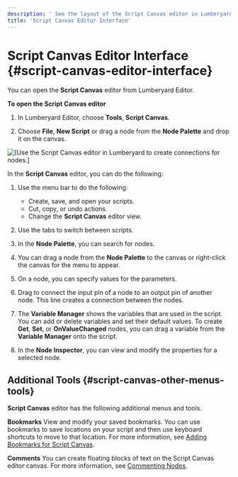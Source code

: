 ```yaml
---
description: ' See the layout of the Script Canvas editor in Lumberyard Editor. '
title: 'Script Canvas Editor Interface'
---
```

# Script Canvas Editor Interface {#script-canvas-editor-interface}

You can open the **Script Canvas** editor from Lumberyard Editor\.

**To open the Script Canvas editor**

1. In Lumberyard Editor, choose **Tools**, **Script Canvas**\.

1. Choose **File**, **New Script** or drag a node from the **Node Palette** and drop it on the canvas\.

![\[Use the Script Canvas editor in Lumberyard to create connections for nodes.\]](/images/userguide/scripting/script-canvas/script-canvas-user-interface.png)

In the **Script Canvas** editor, you can do the following:

1. Use the menu bar to do the following:
   + Create, save, and open your scripts\.
   + Cut, copy, or undo actions\.
   + Change the **Script Canvas** editor view\.

1. Use the tabs to switch between scripts\.

1. In the **Node Palette**, you can search for nodes\.

1. You can drag a node from the **Node Palette** to the canvas or right\-click the canvas for the menu to appear\.

1. On a node, you can specify values for the parameters\.

1. Drag to connect the input pin of a node to an output pin of another node\. This line creates a connection between the nodes\.

1. The **Variable Manager** shows the variables that are used in the script\. You can add or delete variables and set their default values\. To create **Get**, **Set**, or **OnValueChanged** nodes, you can drag a variable from the **Variable Manager** onto the script\.

1. In the **Node Inspector**, you can view and modify the properties for a selected node\.

## Additional Tools {#script-canvas-other-menus-tools}

**Script Canvas** editor has the following additional menus and tools\.

**Bookmarks**
View and modify your saved bookmarks\. You can use bookmarks to save locations on your script and then use keyboard shortcuts to move to that location\. For more information, see [Adding Bookmarks for Script Canvas](/docs/userguide/scripting/scriptcanvas/bookmarks.md)\.

**Comments**
You can create floating blocks of text on the Script Canvas editor canvas\. For more information, see [Commenting Nodes](/docs/userguide/scripting/scriptcanvas/block-commenting.md)\.